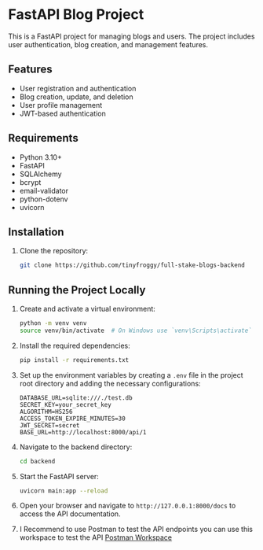 # FastAPI Blog Project

This is a FastAPI project for managing blogs and users. The project includes user authentication, blog creation, and management features.

## Features

- User registration and authentication
- Blog creation, update, and deletion
- User profile management
- JWT-based authentication

## Requirements

- Python 3.10+
- FastAPI
- SQLAlchemy
- bcrypt
- email-validator
- python-dotenv
- uvicorn

## Installation

1. Clone the repository:
   ```sh
   git clone https://github.com/tinyfroggy/full-stake-blogs-backend
   ```

## Running the Project Locally

1. Create and activate a virtual environment:
   ```sh
   python -m venv venv
   source venv/bin/activate  # On Windows use `venv\Scripts\activate`
   ```

2. Install the required dependencies:
   ```sh
   pip install -r requirements.txt
   ```

3. Set up the environment variables by creating a `.env` file in the project root directory and adding the necessary configurations:
   ```env
   DATABASE_URL=sqlite:///./test.db
   SECRET_KEY=your_secret_key
   ALGORITHM=HS256
   ACCESS_TOKEN_EXPIRE_MINUTES=30
   JWT_SECRET=secret
   BASE_URL=http://localhost:8000/api/1
   ```

4. Navigate to the backend directory:
   ```sh
   cd backend
   ```

5. Start the FastAPI server:
   ```sh
   uvicorn main:app --reload
   ```

6. Open your browser and navigate to `http://127.0.0.1:8000/docs` to access the API documentation.

7. I Recommend to use Postman to test the API endpoints you can use this workspace to test the API [Postman Workspace](https://www.postman.com/joint-operations-engineer-27536965/workspace/blogs-testing)